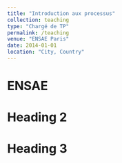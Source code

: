 ```yaml
---
title: "Introduction aux processus"
collection: teaching
type: "Chargé de TP"
permalink: /teaching
venue: "ENSAE Paris"
date: 2014-01-01
location: "City, Country"
---
```


ENSAE
======

Heading 2
======

Heading 3
======
